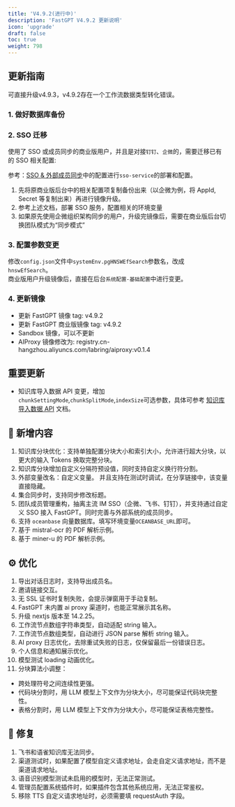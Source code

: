 ```yaml
---
title: 'V4.9.2(进行中)'
description: 'FastGPT V4.9.2 更新说明'
icon: 'upgrade'
draft: false
toc: true
weight: 798
---
```

## 更新指南

可直接升级v4.9.3，v4.9.2存在一个工作流数据类型转化错误。

### 1. 做好数据库备份

### 2. SSO 迁移

使用了 SSO 或成员同步的商业版用户，并且是对接`钉钉`、`企微`的，需要迁移已有的 SSO 相关配置: 

参考：[SSO & 外部成员同步](/docs/guide/admin/sso)中的配置进行`sso-service`的部署和配置。

1. 先将原商业版后台中的相关配置项复制备份出来（以企微为例，将 AppId, Secret 等复制出来）再进行镜像升级。
2. 参考上述文档，部署 SSO 服务，配置相关的环境变量
3. 如果原先使用企微组织架构同步的用户，升级完镜像后，需要在商业版后台切换团队模式为“同步模式”

### 3. 配置参数变更

修改`config.json`文件中`systemEnv.pgHNSWEfSearch`参数名，改成`hnswEfSearch`。  
商业版用户升级镜像后，直接在后台`系统配置-基础配置`中进行变更。

### 4. 更新镜像

- 更新 FastGPT 镜像 tag: v4.9.2
- 更新 FastGPT 商业版镜像 tag: v4.9.2
- Sandbox 镜像，可以不更新
- AIProxy 镜像修改为: registry.cn-hangzhou.aliyuncs.com/labring/aiproxy:v0.1.4

## 重要更新

- 知识库导入数据 API 变更，增加`chunkSettingMode`,`chunkSplitMode`,`indexSize`可选参数，具体可参考 [知识库导入数据 API](/docs/development/openapi/dataset) 文档。

## 🚀 新增内容

1. 知识库分块优化：支持单独配置分块大小和索引大小，允许进行超大分块，以更大的输入 Tokens 换取完整分块。
2. 知识库分块增加自定义分隔符预设值，同时支持自定义换行符分割。
3. 外部变量改名：自定义变量。 并且支持在测试时调试，在分享链接中，该变量直接隐藏。
4. 集合同步时，支持同步修改标题。
5. 团队成员管理重构，抽离主流 IM SSO（企微、飞书、钉钉），并支持通过自定义 SSO 接入 FastGPT。同时完善与外部系统的成员同步。 
6. 支持 `oceanbase` 向量数据库。填写环境变量`OCEANBASE_URL`即可。
7. 基于 mistral-ocr 的 PDF 解析示例。
8. 基于 miner-u 的 PDF 解析示例。

## ⚙️ 优化

1. 导出对话日志时，支持导出成员名。
2. 邀请链接交互。
3. 无 SSL 证书时复制失败，会提示弹窗用于手动复制。
4. FastGPT 未内置 ai proxy 渠道时，也能正常展示其名称。
5. 升级 nextjs 版本至 14.2.25。
6. 工作流节点数组字符串类型，自动适配 string 输入。
7. 工作流节点数组类型，自动进行 JSON parse 解析 string 输入。
8. AI proxy 日志优化，去除重试失败的日志，仅保留最后一份错误日志。
9. 个人信息和通知展示优化。
10. 模型测试 loading 动画优化。
11. 分块算法小调整：  
  * 跨处理符号之间连续性更强。  
  * 代码块分割时，用 LLM 模型上下文作为分块大小，尽可能保证代码块完整性。
  * 表格分割时，用 LLM 模型上下文作为分块大小，尽可能保证表格完整性。

## 🐛 修复

1. 飞书和语雀知识库无法同步。
2. 渠道测试时，如果配置了模型自定义请求地址，会走自定义请求地址，而不是渠道请求地址。
3. 语音识别模型测试未启用的模型时，无法正常测试。
4. 管理员配置系统插件时，如果插件包含其他系统应用，无法正常鉴权。
5. 移除 TTS 自定义请求地址时，必须需要填 requestAuth 字段。